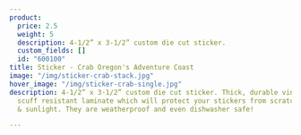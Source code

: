```yaml
---
product:
  price: 2.5
  weight: 5
  description: 4-1/2” x 3-1/2” custom die cut sticker.
  custom_fields: []
  id: "600100"
title: Sticker - Crab Oregon's Adventure Coast
image: "/img/sticker-crab-stack.jpg"
hover_image: "/img/sticker-crab-single.jpg"
description: 4-1/2” x 3-1/2” custom die cut sticker. Thick, durable vinyl  with a
  scuff resistant laminate which will protect your stickers from scratches, water
  & sunlight. They are weatherproof and even dishwasher safe!

---
```

